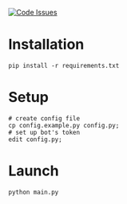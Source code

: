 [![Code Issues](https://www.quantifiedcode.com/api/v1/project/5aaf390f93c14659b526aa24cdb0eb55/badge.svg)](https://www.quantifiedcode.com/app/project/5aaf390f93c14659b526aa24cdb0eb55)

# Installation
```
pip install -r requirements.txt
```

# Setup
```
# create config file
cp config.example.py config.py;
# set up bot's token
edit config.py;
```

# Launch
```
python main.py
```

